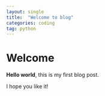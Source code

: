 ```yaml
---
layout: single
title:  "Welcome to blog"
categories: coding
tag: python
---
```


# Welcome

**Hello world**, this is my first blog post.

I hope you like it!
